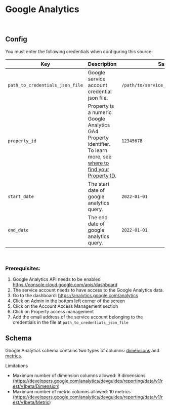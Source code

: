 # Google Analytics

<br />

## Config

You must enter the following credentials when configuring this source:

| Key | Description | Sample value
| --- | --- | --- |
| `path_to_credentials_json_file` | Google service account credential json file. | `/path/to/service_account_credentials.json` |
| `property_id` | Property is a numeric Google Analytics GA4 Property identifier. To learn more, see [where to find your Property ID](https://developers.google.com/analytics/devguides/reporting/data/v1/property-id). | `12345678` |
| `start_date` | The start date of google analytics query. | `2022-01-01` |
| `end_date` | The end date of google analytics query. | `2022-01-01` |
<br />

### Prerequisites:
1. Google Analytics API needs to be enabled https://console.cloud.google.com/apis/dashboard
1. The service account needs to have access to the Google Analytics data.
1. Go to the dashboard: https://analytics.google.com/analytics
1. Click on Admin in the bottom left corner of the screen
1. Click on the Account Access Management section
1. Click on Property access management
1. Add the email address of the service account belonging to the credentials in the file at `path_to_credentials_json_file`

## Schema
Google Analytics schema contains two types of columns: [dimensions](https://developers.google.com/analytics/devguides/reporting/data/v1/api-schema#custom_dimensions) and [metrics](https://developers.google.com/analytics/devguides/reporting/data/v1/api-schema#custom_dimensions).

Limitations
* Maximum number of dimension columns allowed: 9 dimensions (https://developers.google.com/analytics/devguides/reporting/data/v1/rest/v1beta/Dimension)
* Maximum number of metric columns allowed: 10 metrics (https://developers.google.com/analytics/devguides/reporting/data/v1/rest/v1beta/Metric)
